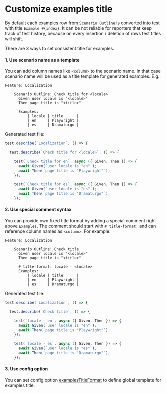 # Customize examples title
By default each examples row from `Scenario Outline` is converted into test with title `Example #{index}`.
It can be not reliable for reporters that keep track of test history, because on every insertion / deletion of rows test titles will shift.

There are 3 ways to set consistent title for examples.

#### 1. Use scenario name as a template
You can add column names like `<column>` to the scenario name. In that case scenario name will be used as a title template for generated examples. E.g.:
```gherkin
Feature: Localization

    Scenario Outline: Check title for <locale>
      Given user locale is "<locale>"
      Then page title is "<title>"

      Examples:
          | locale | title      |
          | en     | Playwright |
          | es     | Dramaturgo |
```

Generated test file:
```js
test.describe(`Localization`, () => {

  test.describe(`Check title for <locale>`, () => {

    test(`Check title for en`, async ({ Given, Then }) => {
      await Given(`user locale is "en"`);
      await Then(`page title is "Playwright"`);
    });

    test(`Check title for es`, async ({ Given, Then }) => {
      await Given(`user locale is "es"`);
      await Then(`page title is "Dramaturgo"`);
    });
```

#### 2. Use special comment syntax
You can provide own fixed title format by adding a special comment right above `Examples`. 
The comment should start with `# title-format:` and can reference column names as `<column>`. For example:
```gherkin
Feature: Localization

    Scenario Outline: Check title
      Given user locale is "<locale>"
      Then page title is "<title>"

      # title-format: locale - <locale>
      Examples:
          | locale | title      |
          | en     | Playwright |
          | es     | Dramaturgo |
```

Generated test file:
```js
test.describe(`Localization`, () => {

  test.describe(`Check title`, () => {

    test(`locale - en`, async ({ Given, Then }) => {
      await Given(`user locale is "en"`);
      await Then(`page title is "Playwright"`);
    });

    test(`locale - es`, async ({ Given, Then }) => {
      await Given(`user locale is "es"`);
      await Then(`page title is "Dramaturgo"`);
    });
```

#### 3. Use config option
You can set config option [examplesTitleFormat](configuration/options.md#examplestitleformat) to define global template for examples title.
